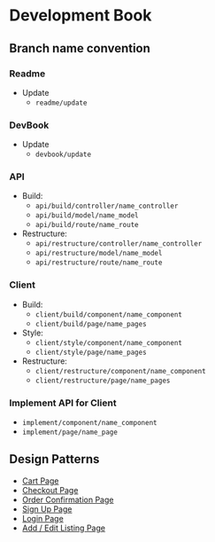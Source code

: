 # Development Book

## Branch name convention

### Readme
- Update
    - `readme/update`

### DevBook
- Update
    - `devbook/update`

### API
- Build:
  - `api/build/controller/name_controller`
  - `api/build/model/name_model`
  - `api/build/route/name_route`
- Restructure:
  - `api/restructure/controller/name_controller`
  - `api/restructure/model/name_model`
  - `api/restructure/route/name_route`

### Client
- Build:
  - `client/build/component/name_component`
  - `client/build/page/name_pages`
- Style:
  - `client/style/component/name_component`
  - `client/style/page/name_pages`
- Restructure:
  - `client/restructure/component/name_component`
  - `client/restructure/page/name_pages`

### Implement API for Client
- `implement/component/name_component`
- `implement/page/name_page`

<!-- Section to list Object structure from API -->
<!-- ## JSON Patterns -->

## Design Patterns

- [Cart Page](https://xd.adobe.com/view/af7eb9d6-17f5-4094-8245-43c00f7aee28-fa2d/)
- [Checkout Page](https://xd.adobe.com/view/0acee9bb-9518-46b3-9949-62968856007e-5f9d/)
- [Order Confirmation Page](https://xd.adobe.com/view/97390c00-938d-4e46-83a2-012f3675c234-c26a/)
- [Sign Up Page](https://xd.adobe.com/view/f6f5fc3a-fa1a-4941-b299-a4c0bd2fde14-a3a6/)
- [Login Page](https://xd.adobe.com/view/825ed044-17c9-4c10-a2d9-0085700186f1-d70d/)
- [Add / Edit Listing Page](https://xd.adobe.com/view/efd2f294-1a32-4d5d-ae7a-bd4150dd4dda-ba81/)
